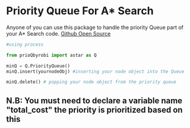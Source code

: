 # Priority Queue For A* Search
Anyone of you can use this package to handle the priority Queue part of your A* Search code.
[Github Open Source](https://github.com/Mrrobi/prioQ)

```python
#using process

from prioQbyrobi import astar as Q

minQ = Q.PriorityQueue()
minQ.insert(yournodeObj) #inserting your node object into the Queue

minQ.delete() # popping your node object from the priority queue

```
## N.B: You must need to declare a variable name "total_cost" the priority is prioritized based on this
 


